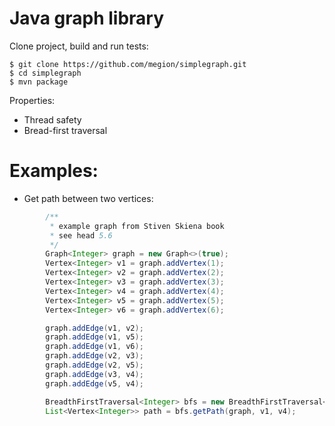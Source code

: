 Java graph library
==================

Clone project, build and run tests:

    $ git clone https://github.com/megion/simplegraph.git
    $ cd simplegraph
    $ mvn package

Properties:

* Thread safety
* Bread-first traversal

Examples:
=========

* Get path between two vertices:

```java
        /**
         * example graph from Stiven Skiena book
         * see head 5.6
         */
        Graph<Integer> graph = new Graph<>(true);
        Vertex<Integer> v1 = graph.addVertex(1);
        Vertex<Integer> v2 = graph.addVertex(2);
        Vertex<Integer> v3 = graph.addVertex(3);
        Vertex<Integer> v4 = graph.addVertex(4);
        Vertex<Integer> v5 = graph.addVertex(5);
        Vertex<Integer> v6 = graph.addVertex(6);

        graph.addEdge(v1, v2);
        graph.addEdge(v1, v5);
        graph.addEdge(v1, v6);
        graph.addEdge(v2, v3);
        graph.addEdge(v2, v5);
        graph.addEdge(v3, v4);
        graph.addEdge(v5, v4);

        BreadthFirstTraversal<Integer> bfs = new BreadthFirstTraversal<>();
        List<Vertex<Integer>> path = bfs.getPath(graph, v1, v4);
```

